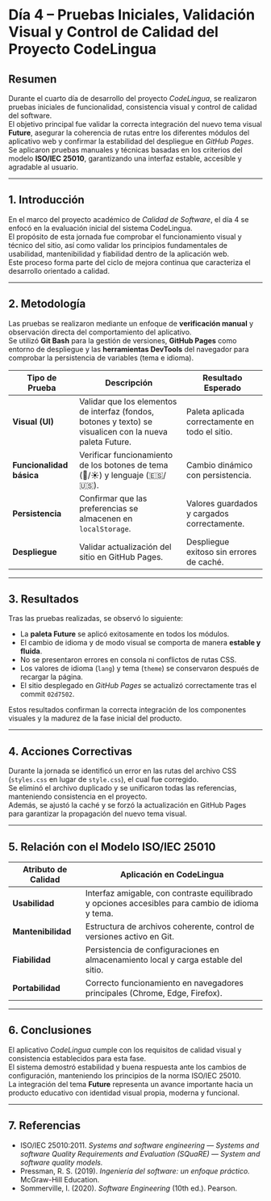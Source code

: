 # Día 4 – Pruebas Iniciales, Validación Visual y Control de Calidad del Proyecto CodeLingua

## Resumen
Durante el cuarto día de desarrollo del proyecto *CodeLingua*, se realizaron pruebas iniciales de funcionalidad, consistencia visual y control de calidad del software.  
El objetivo principal fue validar la correcta integración del nuevo tema visual **Future**, asegurar la coherencia de rutas entre los diferentes módulos del aplicativo web y confirmar la estabilidad del despliegue en *GitHub Pages*.  
Se aplicaron pruebas manuales y técnicas basadas en los criterios del modelo **ISO/IEC 25010**, garantizando una interfaz estable, accesible y agradable al usuario.

---

## 1. Introducción
En el marco del proyecto académico de *Calidad de Software*, el día 4 se enfocó en la evaluación inicial del sistema CodeLingua.  
El propósito de esta jornada fue comprobar el funcionamiento visual y técnico del sitio, así como validar los principios fundamentales de usabilidad, mantenibilidad y fiabilidad dentro de la aplicación web.  
Este proceso forma parte del ciclo de mejora continua que caracteriza el desarrollo orientado a calidad.

---

## 2. Metodología
Las pruebas se realizaron mediante un enfoque de **verificación manual** y observación directa del comportamiento del aplicativo.  
Se utilizó **Git Bash** para la gestión de versiones, **GitHub Pages** como entorno de despliegue y las **herramientas DevTools** del navegador para comprobar la persistencia de variables (tema e idioma).

| Tipo de Prueba | Descripción | Resultado Esperado |
|----------------|-------------|--------------------|
| **Visual (UI)** | Validar que los elementos de interfaz (fondos, botones y texto) se visualicen con la nueva paleta Future. | Paleta aplicada correctamente en todo el sitio. |
| **Funcionalidad básica** | Verificar funcionamiento de los botones de tema (🌙/☀️) y lenguaje (🇪🇸/🇺🇸). | Cambio dinámico con persistencia. |
| **Persistencia** | Confirmar que las preferencias se almacenen en `localStorage`. | Valores guardados y cargados correctamente. |
| **Despliegue** | Validar actualización del sitio en GitHub Pages. | Despliegue exitoso sin errores de caché. |

---

## 3. Resultados
Tras las pruebas realizadas, se observó lo siguiente:

- La **paleta Future** se aplicó exitosamente en todos los módulos.  
- El cambio de idioma y de modo visual se comporta de manera **estable y fluida**.  
- No se presentaron errores en consola ni conflictos de rutas CSS.  
- Los valores de idioma (`lang`) y tema (`theme`) se conservaron después de recargar la página.  
- El sitio desplegado en *GitHub Pages* se actualizó correctamente tras el commit `02d7502`.

Estos resultados confirman la correcta integración de los componentes visuales y la madurez de la fase inicial del producto.

---

## 4. Acciones Correctivas
Durante la jornada se identificó un error en las rutas del archivo CSS (`styles.css` en lugar de `style.css`), el cual fue corregido.  
Se eliminó el archivo duplicado y se unificaron todas las referencias, manteniendo consistencia en el proyecto.  
Además, se ajustó la caché y se forzó la actualización en GitHub Pages para garantizar la propagación del nuevo tema visual.

---

## 5. Relación con el Modelo ISO/IEC 25010

| Atributo de Calidad | Aplicación en CodeLingua |
|---------------------|---------------------------|
| **Usabilidad** | Interfaz amigable, con contraste equilibrado y opciones accesibles para cambio de idioma y tema. |
| **Mantenibilidad** | Estructura de archivos coherente, control de versiones activo en Git. |
| **Fiabilidad** | Persistencia de configuraciones en almacenamiento local y carga estable del sitio. |
| **Portabilidad** | Correcto funcionamiento en navegadores principales (Chrome, Edge, Firefox). |

---

## 6. Conclusiones
El aplicativo *CodeLingua* cumple con los requisitos de calidad visual y consistencia establecidos para esta fase.  
El sistema demostró estabilidad y buena respuesta ante los cambios de configuración, manteniendo los principios de la norma ISO/IEC 25010.  
La integración del tema **Future** representa un avance importante hacia un producto educativo con identidad visual propia, moderna y funcional.

---

## 7. Referencias
- ISO/IEC 25010:2011. *Systems and software engineering — Systems and software Quality Requirements and Evaluation (SQuaRE) — System and software quality models.*  
- Pressman, R. S. (2019). *Ingeniería del software: un enfoque práctico.* McGraw-Hill Education.  
- Sommerville, I. (2020). *Software Engineering* (10th ed.). Pearson.
